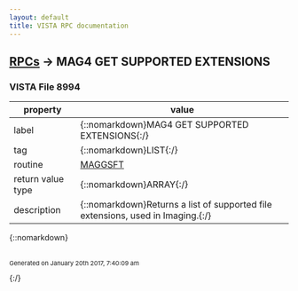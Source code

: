 ```yaml
---
layout: default
title: VISTA RPC documentation
---
```




## [RPCs](TableOfContent.md) &#8594; MAG4 GET SUPPORTED EXTENSIONS 



### VISTA File 8994 


 property | value 
--- | --- 
 label | {::nomarkdown}MAG4 GET SUPPORTED EXTENSIONS{:/}
 tag | {::nomarkdown}LIST{:/}
 routine | [MAGGSFT](http://code.osehra.org/dox/Routine_MAGGSFT_source.html)
 return value type | {::nomarkdown}ARRAY{:/}
 description | {::nomarkdown}Returns a list of supported file extensions, used in Imaging.{:/}

{::nomarkdown} <br/><br/><p style="font-size: 11px">Generated on January 20th 2017, 7:40:09 am</p>{:/}
